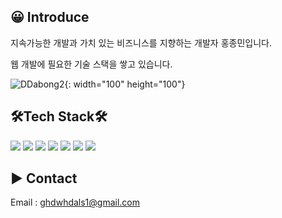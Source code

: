 
## 😀 Introduce

지속가능한 개발과 가치 있는 비즈니스를 지향하는 개발자 홍종민입니다.

웹 개발에 필요한 기술 스택을 쌓고 있습니다.

![DDabong2](https://user-images.githubusercontent.com/57209066/228136194-f5ed3946-7bae-42b5-8305-6353cca83ec2.png){: width="100" height="100"}

## 🛠️Tech Stack🛠️

<img src="https://img.shields.io/badge/PHP-777BB4?style=flat-square&logo=PHP&logoColor=white](https://img.shields.io/badge/PHP-777BB4?style=flat-square&logo=PHP&logoColor=white"> <img src="https://img.shields.io/badge/JavaScript-F7DF1E?style=flat-square&logo=JavaScript&logoColor=black](https://img.shields.io/badge/JavaScript-F7DF1E?style=flat-square&logo=JavaScript&logoColor=black"> <img src="https://img.shields.io/badge/HTML5-E34F26?style=flat-square&logo=HTML5&logoColor=white](https://img.shields.io/badge/HTML5-E34F26?style=flat-square&logo=HTML5&logoColor=white"> <img src="https://img.shields.io/badge/CSS3-1572B6?style=flat-square&logo=CSS3&logoColor=white](https://img.shields.io/badge/CSS3-1572B6?style=flat-square&logo=CSS3&logoColor=white"> <img src="https://img.shields.io/badge/MySQL-4479A1?style=flat-square&logo=MySQL&logoColor=white](https://img.shields.io/badge/MySQL-4479A1?style=flat-square&logo=MySQL&logoColor=white"> <img src="https://img.shields.io/badge/Linux-FCC624?style=flat-square&logo=Linux&logoColor=black](https://img.shields.io/badge/Linux-FCC624?style=flat-square&logo=Linux&logoColor=black"> <img src="https://img.shields.io/badge/JAVA-E34F26?style=flat-square&logo=JAVA&logoColor=white](https://img.shields.io/badge/JAVA-E34F26?style=flat-square&logo=JAVA&logoColor=yellow">

## ▶️ Contact

Email : [ghdwhdals1@gmail.com](mailto:ghdwhdals1@gmail.com)

<!--
**hjm1593/hjm1593** is a ✨ _special_ ✨ repository because its `README.md` (this file) appears on your GitHub profile.

Here are some ideas to get you started:

- 🔭 I’m currently working on ...
- 🌱 I’m currently learning ...
- 👯 I’m looking to collaborate on ...
- 🤔 I’m looking for help with ...
- 💬 Ask me about ...
- 📫 How to reach me: ...
- 😄 Pronouns: ...
- ⚡ Fun fact: ...
-->

